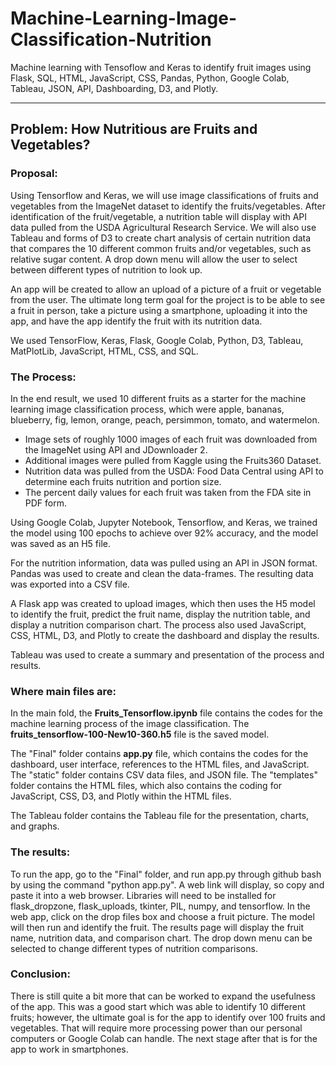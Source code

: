 # Machine-Learning-Image-Classification-Nutrition
Machine learning with Tensoflow and Keras to identify fruit images using Flask, SQL, HTML, JavaScript, CSS, Pandas, Python, Google Colab, Tableau, JSON, API, Dashboarding, D3, and Plotly.

- - -

## Problem: How Nutritious are Fruits and Vegetables?

### Proposal:

Using Tensorflow and Keras, we will use image classifications of fruits and vegetables from the ImageNet dataset to identify the fruits/vegetables.  After identification of the fruit/vegetable, a nutrition table will display with API data pulled from the USDA Agricultural Research Service. We will also use Tableau and forms of D3 to create chart analysis of certain nutrition data that compares the 10 different common fruits and/or vegetables, such as relative sugar content.  A drop down menu will allow the user to select between different types of nutrition to look up.

An app will be created to allow an upload of a picture of a fruit or vegetable from the user.  The ultimate long term goal for the project is to be able to see a fruit in person, take a picture using a smartphone, uploading it into the app, and have the app identify the fruit with its nutrition data.

We used TensorFlow, Keras, Flask, Google Colab, Python, D3, Tableau, MatPlotLib, JavaScript, HTML, CSS, and SQL.

### The Process:

In the end result, we used 10 different fruits as a starter for the machine learning image classification process, which were apple, bananas, blueberry, fig, lemon, orange, peach, persimmon, tomato, and watermelon.

* Image sets of roughly 1000 images of each fruit was downloaded from the ImageNet using API and JDownloader 2.
* Additional images were pulled from Kaggle using the Fruits360 Dataset.
* Nutrition data was pulled from the USDA: Food Data Central using API to determine each fruits nutrition and portion size.
* The percent daily values for each fruit was taken from the FDA site in PDF form.

Using Google Colab, Jupyter Notebook, Tensorflow, and Keras, we trained the model using 100 epochs to achieve over 92% accuracy, and the model was saved as an H5 file.

For the nutrition information, data was pulled using an API in JSON format.  Pandas was used to create and clean the data-frames.  The resulting data was exported into a CSV file.

A Flask app was created to upload images, which then uses the H5 model to identify the fruit, predict the fruit name, display the nutrition table, and display a nutrition comparison chart.  The process also used JavaScript, CSS, HTML, D3, and Plotly to create the dashboard and display the results.

Tableau was used to create a summary and presentation of the process and results.

### Where main files are:

In the main fold, the <b>Fruits_Tensorflow.ipynb</b> file contains the codes for the machine learning process of the image classification.  The <b>fruits_tensorflow-100-New10-360.h5</b> file is the saved model.

The "Final" folder contains <b>app.py</b> file, which contains the codes for the dashboard, user interface, references to the HTML files, and JavaScript.  The "static" folder contains CSV data files, and JSON file.  The "templates" folder contains the HTML files, which also contains the coding for JavaScript, CSS, D3, and Plotly within the HTML files.

The Tableau folder contains the Tableau file for the presentation, charts, and graphs.

### The results:

To run the app, go to the "Final" folder, and run app.py through github bash by using the command "python app.py".  A web link will display, so copy and paste it into a web browser.  Libraries will need to be installed for flask_dropzone, flask_uploads, tkinter, PIL, numpy, and tensorflow.  In the web app, click on the drop files box and choose a fruit picture.  The model will then run and identify the fruit.  The results page will display the fruit name, nutrition data, and comparison chart.  The drop down menu can be selected to change different types of nutrition comparisons.

### Conclusion:

There is still quite a bit more that can be worked to expand the usefulness of the app.  This was a good start which was able to identify 10 different fruits; however, the ultimate goal is for the app to identify over 100 fruits and vegetables.  That will require more processing power than our personal computers or Google Colab can handle.  The next stage after that is for the app to work in smartphones.